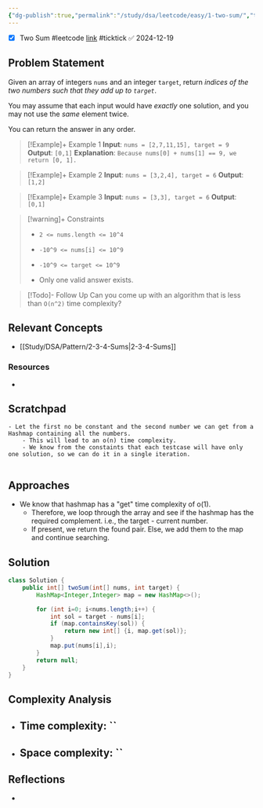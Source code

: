 ```yaml
---
{"dg-publish":true,"permalink":"/study/dsa/leetcode/easy/1-two-sum/","tags":["leetcode/array","leetcode/hash-table","programming/practice"]}
---
```



- [x] Two Sum #leetcode  [link](https://ticktick.com/webapp/#p/674f4562ebbe1a00000002b9/tasks/676392ebf0ecb941a0c4e7dd) #ticktick   ✅ 2024-12-19

## Problem Statement
Given an array of integers `nums` and an integer `target`, return *indices of the two numbers such that they add up to `target`*.

You may assume that each input would have *exactly* one solution, and you may not use the *same* element twice.

You can return the answer in any order.

 

>[!Example]+ Example 1
>**Input**: `nums = [2,7,11,15], target = 9`
>**Output**: `[0,1]`
>**Explanation**: `Because nums[0] + nums[1] == 9, we return [0, 1].
>`

>[!Example]+ Example 2
>**Input**: `nums = [3,2,4], target = 6`
>**Output**: `[1,2]
`

>[!Example]+ Example 3
>**Input**: `nums = [3,3], target = 6`
>**Output**: `[0,1]
`

>[!warning]+ Constraints
>- `2 <= nums.length <= 10^4`
>
>- `-10^9 <= nums[i] <= 10^9`
>
>- `-10^9 <= target <= 10^9`
>
>- Only one valid answer exists.

>[!Todo]- Follow Up
>Can you come up with an algorithm that is less than `O(n^2)` time complexity?

## Relevant Concepts
- [[Study/DSA/Pattern/2-3-4-Sums\|2-3-4-Sums]]

### Resources
- 

## Scratchpad
```
- Let the first no be constant and the second number we can get from a Hashmap containing all the numbers.
	- This will lead to an o(n) time complexity.
	- We know from the constaints that each testcase will have only one solution, so we can do it in a single iteration. 


```
## Approaches
- We know that hashmap has a "get" time complexity of o(1). 
	- Therefore, we loop through the array and see if the hashmap has the required complement. i.e., the target - current number. 
	- If present, we return the found pair. Else, we add them to the map and continue searching. 
## Solution
```Java
class Solution {
    public int[] twoSum(int[] nums, int target) {
        HashMap<Integer,Integer> map = new HashMap<>();

        for (int i=0; i<nums.length;i++) {
            int sol = target - nums[i];
            if (map.containsKey(sol)) {
                return new int[] {i, map.get(sol)};
            } 
            map.put(nums[i],i);
        }
        return null;
    }
}
```

## Complexity Analysis
- Time complexity: ``
	- 
- Space complexity: ``
	- 

## Reflections
- 